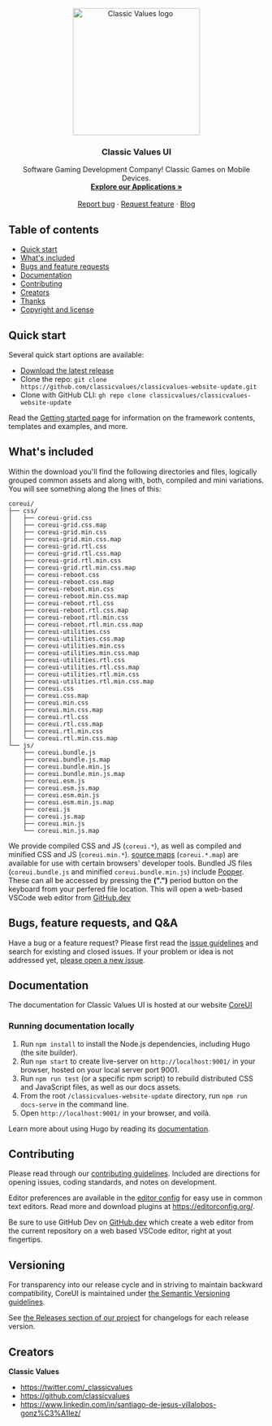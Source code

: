 <p align="center">
  <a href="https://classicvalues.dev">
    <img src="https://avatars.githubusercontent.com/u/71681815?s=400&u=d2fd084b77b464587cdf224deb1fb944f190d853&v=4" alt="Classic Values logo" width="250">
  </a>
</p>

<h3 align="center">Classic Values UI</h3>

<p align="center">
Software Gaming Development Company!
Classic Games on Mobile Devices.
    <br>
    <a href="https://classicvalues.dev/apps/"><strong>Explore our Applications »</strong></a>
    <br>
    <br>
        <a href="https://github.com/classicvalues/classicvalues-website-update/issues/new?assignees=&labels=&template=bug_report.md&title=">Report bug</a>
            ·
        <a href="https://github.com/classicvalues/classicvalues-website-update/issues/new?assignees=&labels=feature&template=feature_request.md&title=">Request feature</a>
            ·
        <a href="https://classicvalues.dev/./#^%/blog">Blog</a>
</p>

## Table of contents

- [Quick start](#quick-start)
- [What's included](#whats-included)
- [Bugs and feature requests](#bugs-and-feature-requests)
- [Documentation](#documentation)
- [Contributing](#contributing)
- [Creators](#creators)
- [Thanks](#thanks)
- [Copyright and license](#copyright-and-license)

## Quick start

Several quick start options are available:

- [Download the latest release](https://github.com/classicvalues/classicvalues-website-update/archive/refs/tags/v1.0.1.zip)
- Clone the repo: `git clone https://github.com/classicvalues/classicvalues-website-update.git`
- Clone with GitHub CLI: `gh repo clone classicvalues/classicvalues-website-update`

Read the [Getting started page](https://coreui.io/docs/getting-started/introduction/) for information on the framework contents, templates and examples, and more.

## What's included

Within the download you'll find the following directories and files, logically grouped common assets and along with, both, compiled and mini variations. You will see something along the lines of this:

```text
coreui/
├── css/
│   ├── coreui-grid.css
│   ├── coreui-grid.css.map
│   ├── coreui-grid.min.css
│   ├── coreui-grid.min.css.map
│   ├── coreui-grid.rtl.css
│   ├── coreui-grid.rtl.css.map
│   ├── coreui-grid.rtl.min.css
│   ├── coreui-grid.rtl.min.css.map
│   ├── coreui-reboot.css
│   ├── coreui-reboot.css.map
│   ├── coreui-reboot.min.css
│   ├── coreui-reboot.min.css.map
│   ├── coreui-reboot.rtl.css
│   ├── coreui-reboot.rtl.css.map
│   ├── coreui-reboot.rtl.min.css
│   ├── coreui-reboot.rtl.min.css.map
│   ├── coreui-utilities.css
│   ├── coreui-utilities.css.map
│   ├── coreui-utilities.min.css
│   ├── coreui-utilities.min.css.map
│   ├── coreui-utilities.rtl.css
│   ├── coreui-utilities.rtl.css.map
│   ├── coreui-utilities.rtl.min.css
│   ├── coreui-utilities.rtl.min.css.map
│   ├── coreui.css
│   ├── coreui.css.map
│   ├── coreui.min.css
│   ├── coreui.min.css.map
│   ├── coreui.rtl.css
│   ├── coreui.rtl.css.map
│   ├── coreui.rtl.min.css
│   └── coreui.rtl.min.css.map
└── js/
    ├── coreui.bundle.js
    ├── coreui.bundle.js.map
    ├── coreui.bundle.min.js
    ├── coreui.bundle.min.js.map
    ├── coreui.esm.js
    ├── coreui.esm.js.map
    ├── coreui.esm.min.js
    ├── coreui.esm.min.js.map
    ├── coreui.js
    ├── coreui.js.map
    ├── coreui.min.js
    └── coreui.min.js.map
```

We provide compiled CSS and JS (`coreui.*`), as well as compiled and minified CSS and JS (`coreui.min.*`). [source maps](https://developers.google.com/web/tools/chrome-devtools/javascript/source-maps) (`coreui.*.map`) are available for use with certain browsers' developer tools. Bundled JS files (`coreui.bundle.js` and minified `coreui.bundle.min.js`) include [Popper](https://popper.js.org/). These can all be accessed by pressing the **(".")** period button on the keyboard from your perfered file location. This will open a web-based VSCode web editor from [GitHub.dev](https://github.dev/classicvalues/classicvalues-website-update/)

## Bugs, feature requests, and Q&A

Have a bug or a feature request? Please first read the [issue guidelines](https://github.com/classicvalues/classicvalues-website-update/blob/master/.github/CONTRIBUTING.md#using-the-issue-tracker) and search for existing and closed issues. If your problem or idea is not addressed yet, [please open a new issue](https://github.com/classicvalues/classicvalues-website-update/issues/new).

## Documentation

The documentation for Classic Values UI is hosted at our website [CoreUI](https://classicvalues.dev/./#^%/software/ui/#^%/)

### Running documentation locally

1. Run `npm install` to install the Node.js dependencies, including Hugo (the site builder).
2. Run `npm start` to create live-server on `http://localhost:9001/` in your browser, hosted on your local server port 9001.
3. Run `npm run test` (or a specific npm script) to rebuild distributed CSS and JavaScript files, as well as our docs assets.
4. From the root `/classicvalues-website-update` directory, run `npm run docs-serve` in the command line.
5. Open `http://localhost:9001/` in your browser, and voilà.

Learn more about using Hugo by reading its [documentation](https://gohugo.io/documentation/).

## Contributing

Please read through our [contributing guidelines](https://github.com/classicvalues/classicvalues-website-update/blob/master/.github/CONTRIBUTING.md). Included are directions for opening issues, coding standards, and notes on development.

Editor preferences are available in the [editor config](https://github.com/classicvalues/classicvalues-website-update/blob/master/.editorconfig) for easy use in common text editors. Read more and download plugins at <https://editorconfig.org/>.

Be sure to use GitHub Dev on [GitHub.dev](https://github.dev/classicvalues/classicvalues-website-update) which create a web editor from the current repository on a web based VSCode editor, right at yout fingertips.

## Versioning

For transparency into our release cycle and in striving to maintain backward compatibility, CoreUI is maintained under [the Semantic Versioning guidelines](http://semver.org/).

See [the Releases section of our project](https://github.com/classicvalues/classicvalues-website-update/releases) for changelogs for each release version.

## Creators

**Classic Values**

- <https://twitter.com/_classicvalues>
- <https://github.com/classicvalues>
- <https://www.linkedin.com/in/santiago-de-jesus-villalobos-gonz%C3%A1lez/>

